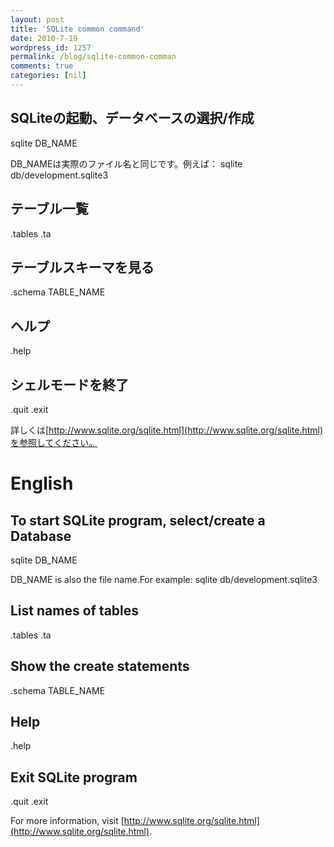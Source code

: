 ```yaml
---
layout: post
title: 'SQLite common command'
date: 2010-7-19
wordpress_id: 1257
permalink: /blog/sqlite-common-comman
comments: true
categories: [nil]
---
```

## SQLiteの起動、データベースの選択/作成
sqlite DB_NAME

DB_NAMEは実際のファイル名と同じです。例えば：
sqlite db/development.sqlite3

## テーブル一覧
.tables
.ta

## テーブルスキーマを見る
.schema TABLE_NAME

## ヘルプ
.help

## シェルモードを終了
.quit
.exit

詳しくは[http://www.sqlite.org/sqlite.html](http://www.sqlite.org/sqlite.html)を参照してください。

# English

## To start SQLite program, select/create a Database
sqlite DB_NAME

DB_NAME is also the file name.For example:
sqlite db/development.sqlite3

## List names of tables
.tables
.ta

## Show the create statements
.schema TABLE_NAME

## Help
.help

## Exit SQLite program
.quit
.exit

For more information, visit [http://www.sqlite.org/sqlite.html](http://www.sqlite.org/sqlite.html).
